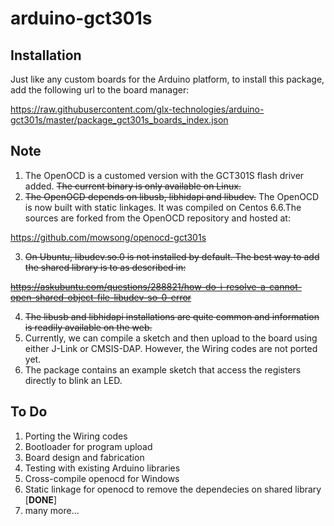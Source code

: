 # arduino-gct301s

## Installation
Just like any custom boards for the Arduino platform, to install this package, add the following url to the board manager:

  https://raw.githubusercontent.com/glx-technologies/arduino-gct301s/master/package_gct301s_boards_index.json

## Note
1. The OpenOCD is a customed version with the GCT301S flash driver added. ~~The current binary is only available on Linux.~~
2. ~~The OpenOCD depends on libusb, libhidapi and libudev.~~ The OpenOCD is now built with static linkages. It was compiled on Centos 6.6.The sources are forked from the OpenOCD repository and hosted at:

  https://github.com/mowsong/openocd-gct301s

3. ~~On Ubuntu, libudev.so.0 is not installed by default. The best way to add the shared library is to as described in:~~

  ~~https://askubuntu.com/questions/288821/how-do-i-resolve-a-cannot-open-shared-object-file-libudev-so-0-error~~

4. ~~The libusb and libhidapi installations are quite common and information is readily available on the web.~~
5. Currently, we can compile a sketch and then upload to the board using either J-Link or CMSIS-DAP. However, the Wiring codes are not ported yet. 
6. The package contains an example sketch that access the registers directly to blink an LED.

## To Do
1. Porting the Wiring codes
2. Bootloader for program upload
3. Board design and fabrication
4. Testing with existing Arduino libraries
5. Cross-compile openocd for Windows
6. Static linkage for openocd to remove the dependecies on shared library [**DONE**]
7. many more...
